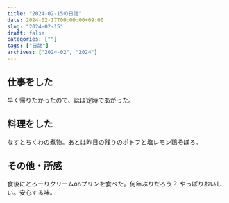 ```yaml
---
title: "2024-02-15の日誌"
date: 2024-02-17T00:00:00+09:00
slug: "2024-02-15"
draft: false
categories: [""]
tags: ["日誌"]
archives: ["2024-02", "2024"]
---
```

## 仕事をした

早く帰りたかったので、ほぼ定時であがった。

## 料理をした

なすとちくわの煮物。あとは昨日の残りのポトフと塩レモン鶏そぼろ。

## その他・所感

食後にとろーりクリームonプリンを食べた。何年ぶりだろう？ やっぱりおいしい。安心する味。
